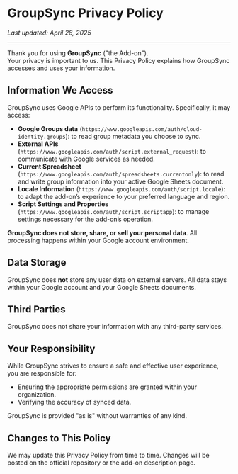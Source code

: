 # GroupSync Privacy Policy

_Last updated: April 28, 2025_

---

Thank you for using **GroupSync** ("the Add-on").  
Your privacy is important to us. This Privacy Policy explains how GroupSync accesses and uses your information.

## Information We Access
GroupSync uses Google APIs to perform its functionality. Specifically, it may access:

- **Google Groups data** (`https://www.googleapis.com/auth/cloud-identity.groups`): to read group metadata you choose to sync.
- **External APIs** (`https://www.googleapis.com/auth/script.external_request`): to communicate with Google services as needed.
- **Current Spreadsheet** (`https://www.googleapis.com/auth/spreadsheets.currentonly`): to read and write group information into your active Google Sheets document.
- **Locale Information** (`https://www.googleapis.com/auth/script.locale`): to adapt the add-on’s experience to your preferred language and region.
- **Script Settings and Properties** (`https://www.googleapis.com/auth/script.scriptapp`): to manage settings necessary for the add-on’s operation.

**GroupSync does not store, share, or sell your personal data**. All processing happens within your Google account environment.

## Data Storage
GroupSync does **not** store any user data on external servers. All data stays within your Google account and your Google Sheets documents.

## Third Parties
GroupSync does not share your information with any third-party services.

## Your Responsibility
While GroupSync strives to ensure a safe and effective user experience, you are responsible for:

- Ensuring the appropriate permissions are granted within your organization.
- Verifying the accuracy of synced data.

GroupSync is provided "as is" without warranties of any kind.

## Changes to This Policy
We may update this Privacy Policy from time to time. Changes will be posted on the official repository or the add-on description page.
